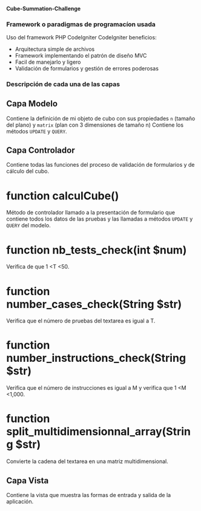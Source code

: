 #### Cube-Summation-Challenge

### Framework o paradigmas de programacíon usada

Uso del framework PHP CodeIgniter
CodeIgniter beneficios:
- Arquitectura simple de archivos
- Framework implementando el patrón de diseño MVC
- Facil de manejarlo y ligero
- Validación de formularios y gestión de errores poderosas


### Descripción de cada una de las capas

## Capa Modelo

Contiene la definición de mi objeto de cubo con sus propiedades <code>n</code> (tamaño del plano) y <code>matrix</code> (plan con 3 dimensiones de tamaño n)
Contiene los métodos <code>UPDATE</code> y <code>QUERY</code>.

## Capa Controlador


Contiene todas las funciones del proceso de validación de formularios y de cálculo del cubo.

# function calculCube() 
Método de controlador llamado a la presentación de formulario que contiene todos los datos de las pruebas y las llamadas a métodos <code>UPDATE</code> y <code>QUERY</code> del modelo.

# function nb_tests_check(int $num)
Verifica de que 1 <T <50.

# function number_cases_check(String $str)
Verifica que el número de pruebas del textarea es igual a T.

# function number_instructions_check(String $str)
Verifica que el número de instrucciones es igual a M y verifica que 1 <M <1,000.

# function split_multidimensionnal_array(String $str) 
Convierte la cadena del textarea en una matriz multidimensional.

## Capa Vista
Contiene la vista que muestra las formas de entrada y salida de la aplicación.